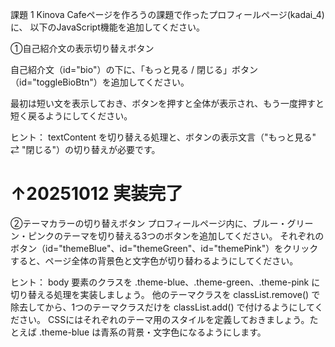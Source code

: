 課題 1
Kinova Cafeページを作ろうの課題で作ったプロフィールページ(kadai_4)に、
以下のJavaScript機能を追加してください。

①自己紹介文の表示切り替えボタン

自己紹介文（id="bio"）の下に、「もっと見る / 閉じる」ボタン（id="toggleBioBtn"）を追加してください。

最初は短い文を表示しておき、ボタンを押すと全体が表示され、もう一度押すと短く戻るようにしてください。

ヒント：
textContent を切り替える処理と、ボタンの表示文言（"もっと見る" ⇄ "閉じる"）の切り替えが必要です。
# ↑20251012 実装完了



②テーマカラーの切り替えボタン
プロフィールページ内に、ブルー・グリーン・ピンクのテーマを切り替える3つのボタンを追加してください。
それぞれのボタン（id="themeBlue"、id="themeGreen"、id="themePink"）をクリックすると、ページ全体の背景色と文字色が切り替わるようにしてください。

ヒント：
body 要素のクラスを .theme-blue、.theme-green、.theme-pink に切り替える処理を実装しましょう。
他のテーマクラスを classList.remove() で除去してから、1つのテーマクラスだけを classList.add() で付けるようにしてください。
CSSにはそれぞれのテーマ用のスタイルを定義しておきましょう。たとえば .theme-blue は青系の背景・文字色になるようにします。